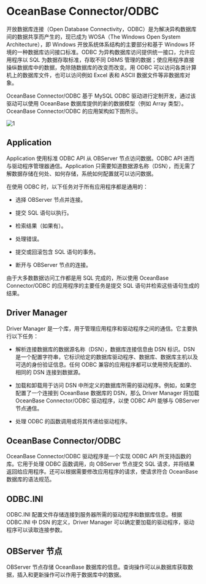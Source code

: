 # OceanBase Connector/ODBC

开放数据库连接（Open Database Connectivity，ODBC）是为解决异构数据库间的数据共享而产生的，现已成为 WOSA（The Windows Open System Architecture），即 Windows 开放系统体系结构的主要部分和基于 Windows 环境的一种数据库访问接口标准。ODBC 为异构数据库访问提供统一接口，允许应用程序以 SQL 为数据存取标准，存取不同 DBMS 管理的数据；使应用程序直接操纵数据库中的数据，免除随数据库的改变而改变。用 ODBC 可以访问各类计算机上的数据库文件，也可以访问例如 Excel 表和 ASCII 数据文件等非数据库对象。

OceanBase Connector/ODBC 基于 MySQL ODBC 驱动进行定制开发，通过该驱动可以使用 OceanBase 数据库提供的新的数据模型（例如 Array 类型）。OceanBase Connector/ODBC 的应用架构如下图所示。

![1](https://obbusiness-private.oss-cn-shanghai.aliyuncs.com/doc/img/observer-enterprise/V4.2.1/700.reference/1300.drivers/odbc-architecture.png)

## Application

Application 使用标准 ODBC API 从 OBServer 节点访问数据。ODBC API 进而与驱动程序管理器通信。Application 只需要知道数据源名称（DSN），而无需了解数据存储在何处、如何存储，系统如何配置就可以访问数据。

在使用 ODBC 时，以下任务对于所有应用程序都是通用的：

* 选择 OBServer 节点并连接。

* 提交 SQL 语句以执行。

* 检索结果（如果有）。

* 处理错误。

* 提交或回滚包含 SQL 语句的事务。

* 断开与 OBServer 节点的连接。

由于大多数数据访问工作都是用 SQL 完成的，所以使用 OceanBase Connector/ODBC 的应用程序的主要任务是提交 SQL 语句并检索这些语句生成的结果。

## Driver Manager

Driver Manager 是一个库，用于管理应用程序和驱动程序之间的通信。它主要执行以下任务：

* 解析连接数据库的数据源名称（DSN），数据库连接信息由 DSN 标识。DSN 是一个配置字符串，它标识给定的数据库驱动程序、数据库、数据库主机以及可选的身份验证信息。任何 ODBC 兼容的应用程序都可以使用预先配置的、相同的 DSN 连接到数据源。

* 加载和卸载用于访问 DSN 中所定义的数据库所需的驱动程序。例如，如果您配置了一个连接到 OceanBase 数据库的 DSN，那么 Driver Manager 将加载 OceanBase Connector/ODBC 驱动程序，以使 ODBC API 能够与 OBServer 节点通信。

* 处理 ODBC 的函数调用或将其传递给驱动程序。

## OceanBase Connector/ODBC

OceanBase Connector/ODBC 驱动程序是一个实现 ODBC API 所支持函数的库。它用于处理 ODBC 函数调用，向 OBServer 节点提交 SQL 请求，并将结果返回给应用程序。还可以根据需要修改应用程序的请求，使请求符合 OceanBase 数据库的语法规范。

## ODBC.INI

ODBC.INI 配置文件存储连接到服务器所需的驱动程序和数据库信息。根据 ODBC.INI 中 DSN 的定义，Driver Manager 可以确定要加载的驱动程序，驱动程序可以读取连接参数。

## OBServer 节点

OBServer 节点存储 OceanBase 数据库的信息。查询操作可以从数据库获取数据，插入和更新操作可以作用于数据库中的数据。
